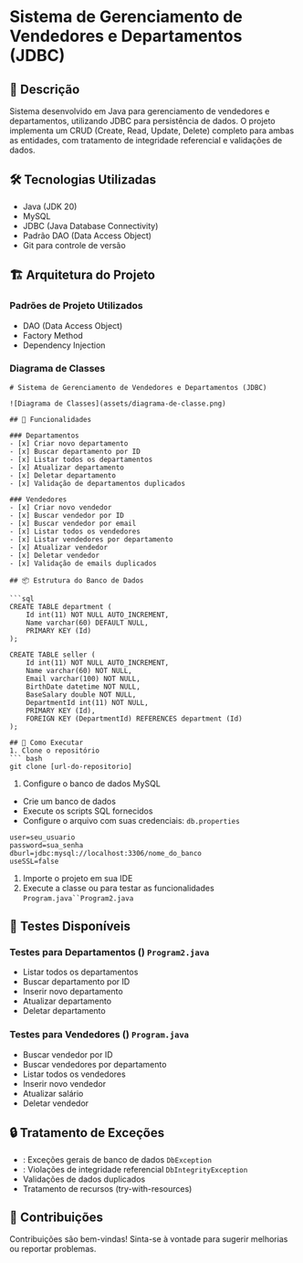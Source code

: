 # Sistema de Gerenciamento de Vendedores e Departamentos (JDBC)

## 📝 Descrição
Sistema desenvolvido em Java para gerenciamento de vendedores e departamentos, utilizando JDBC para persistência de dados. O projeto implementa um CRUD (Create, Read, Update, Delete) completo para ambas as entidades, com tratamento de integridade referencial e validações de dados.

## 🛠 Tecnologias Utilizadas

* Java (JDK 20)
* MySQL
* JDBC (Java Database Connectivity)
* Padrão DAO (Data Access Object)
* Git para controle de versão

## 🏗 Arquitetura do Projeto

### Padrões de Projeto Utilizados
* DAO (Data Access Object)
* Factory Method
* Dependency Injection

### Diagrama de Classes
```
# Sistema de Gerenciamento de Vendedores e Departamentos (JDBC)

![Diagrama de Classes](assets/diagrama-de-classe.png)

## 🔧 Funcionalidades

### Departamentos
- [x] Criar novo departamento
- [x] Buscar departamento por ID
- [x] Listar todos os departamentos
- [x] Atualizar departamento
- [x] Deletar departamento
- [x] Validação de departamentos duplicados

### Vendedores
- [x] Criar novo vendedor
- [x] Buscar vendedor por ID
- [x] Buscar vendedor por email
- [x] Listar todos os vendedores
- [x] Listar vendedores por departamento
- [x] Atualizar vendedor
- [x] Deletar vendedor
- [x] Validação de emails duplicados

## 📦 Estrutura do Banco de Dados

```sql
CREATE TABLE department (
    Id int(11) NOT NULL AUTO_INCREMENT,
    Name varchar(60) DEFAULT NULL,
    PRIMARY KEY (Id)
);

CREATE TABLE seller (
    Id int(11) NOT NULL AUTO_INCREMENT,
    Name varchar(60) NOT NULL,
    Email varchar(100) NOT NULL,
    BirthDate datetime NOT NULL,
    BaseSalary double NOT NULL,
    DepartmentId int(11) NOT NULL,
    PRIMARY KEY (Id),
    FOREIGN KEY (DepartmentId) REFERENCES department (Id)
);
```
```
## 🚀 Como Executar
1. Clone o repositório
``` bash
git clone [url-do-repositorio]
```
1. Configure o banco de dados MySQL

- Crie um banco de dados
- Execute os scripts SQL fornecidos
- Configure o arquivo com suas credenciais: `db.properties`
``` properties
user=seu_usuario
password=sua_senha
dburl=jdbc:mysql://localhost:3306/nome_do_banco
useSSL=false
```
1. Importe o projeto em sua IDE
2. Execute a classe ou para testar as funcionalidades `Program.java``Program2.java`

## 🧪 Testes Disponíveis
### Testes para Departamentos () `Program2.java`
- Listar todos os departamentos
- Buscar departamento por ID
- Inserir novo departamento
- Atualizar departamento
- Deletar departamento

### Testes para Vendedores () `Program.java`
- Buscar vendedor por ID
- Buscar vendedores por departamento
- Listar todos os vendedores
- Inserir novo vendedor
- Atualizar salário
- Deletar vendedor

## 🔒 Tratamento de Exceções
- : Exceções gerais de banco de dados `DbException`
- : Violações de integridade referencial `DbIntegrityException`
- Validações de dados duplicados
- Tratamento de recursos (try-with-resources)

## 👥 Contribuições
Contribuições são bem-vindas! Sinta-se à vontade para sugerir melhorias ou reportar problemas.